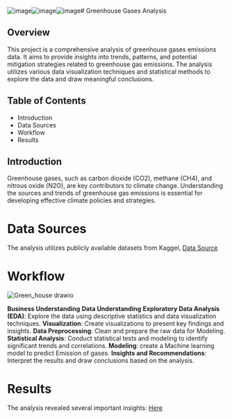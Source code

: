 ![image](https://github.com/doaa-sala7/Greenhouse_Gases_Analysis/assets/61519327/977241e1-f8af-4a58-b911-02b145a05658)![image](https://github.com/doaa-sala7/Greenhouse_Gases_Analysis/assets/61519327/ad1c70e4-f5be-453a-a601-e65253b27932)![image](https://github.com/doaa-sala7/Greenhouse_Gases_Analysis/assets/61519327/fc18f124-974d-44c1-8893-bac348742061)# Greenhouse Gases Analysis

## Overview
This project is a comprehensive analysis of greenhouse gases emissions data. It aims to provide insights into trends, patterns, and potential mitigation strategies related to greenhouse gas emissions. The analysis utilizes various data visualization techniques and statistical methods to explore the data and draw meaningful conclusions.

## Table of Contents
* Introduction
* Data Sources
* Workflow
* Results
  
## Introduction
Greenhouse gases, such as carbon dioxide (CO2), methane (CH4), and nitrous oxide (N2O), are key contributors to climate change. Understanding the sources and trends of greenhouse gas emissions is essential for developing effective climate policies and strategies.

# Data Sources
The analysis utilizes publicly available datasets from Kaggel,
[Data Source](https://www.kaggle.com/datasets/rafsunahmad/green-house-gas-produce-by-different-industry)

# Workflow
![Green_house drawio](https://github.com/doaa-sala7/Greenhouse_Gases_Analysis/assets/61519327/2d83d029-0771-47f7-aa47-e316d33e4a63)

**Business Understanding**
**Data Understanding**
**Exploratory Data Analysis (EDA)**: Explore the data using descriptive statistics and data visualization techniques.
**Visualization**: Create visualizations to present key findings and insights.
**Data Preprocessing**: Clean and prepare the raw data for Modeling.
**Statistical Analysis**: Conduct statistical tests and modeling to identify significant trends and correlations.
**Modeling**: create a Machine learning model to predict Emission of gases.
**Insights and Recommendations**: Interpret the results and draw conclusions based on the analysis.


# Results
The analysis revealed several important insights:
[Here](https://github.com/doaa-sala7/Greenhouse_Gases_Analysis)

